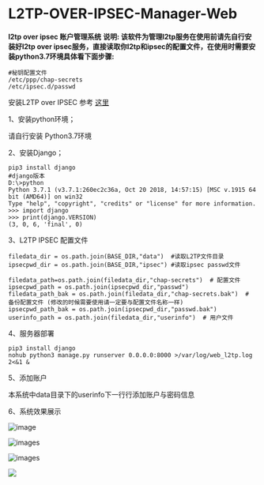 # L2TP-OVER-IPSEC-Manager-Web
**l2tp over ipsec 账户管理系统**
**说明: 该软件为管理l2tp服务在使用前请先自行安装好l2tp over ipsec服务，直接读取你l2tp和ipsec的配置文件，在使用时需要安装python3.7环境具体看下面步骤:**

```
#秘钥配置文件
/etc/ppp/chap-secrets
/etc/ipsec.d/passwd
```

安装L2TP over IPSEC 参考 [这里](https://github.com/hwdsl2/setup-ipsec-vpn)

1、安装python环境；

请自行安装 Python3.7环境

2、安装Django；

```
pip3 install django
#django版本
D:\>python
Python 3.7.1 (v3.7.1:260ec2c36a, Oct 20 2018, 14:57:15) [MSC v.1915 64 bit (AMD64)] on win32
Type "help", "copyright", "credits" or "license" for more information.
>>> import django
>>> print(django.VERSION)
(3, 0, 6, 'final', 0)
```



3、L2TP  IPSEC 配置文件

```
filedata_dir = os.path.join(BASE_DIR,"data")  #读取L2TP文件目录
ipsecpwd_dir = os.path.join(BASE_DIR,"ipsec") #读取ipsec passwd文件

filedata_path=os.path.join(filedata_dir,"chap-secrets")  # 配置文件
ipsecpwd_path = os.path.join(ipsecpwd_dir,"passwd")
filedata_path_bak = os.path.join(filedata_dir,"chap-secrets.bak")  # 备份配置文件 (修改的时候需要使用请一定要与配置文件名称一样)
ipsecpwd_path_bak = os.path.join(ipsecpwd_dir,"passwd.bak")
userinfo_path = os.path.join(filedata_dir,"userinfo")  # 用户文件
```



4、服务器部署

```
pip3 install django
nohub python3 manage.py runserver 0.0.0.0:8000 >/var/log/web_l2tp.log 2<&1 &
```



5、添加账户

本系统中data目录下的userinfo下一行行添加账户与密码信息

6、系统效果展示

![image](https://raw.githubusercontent.com/cuijianzhe/L2TP-OVER-IPSEC-Manager-Web/master/images/shouye.png)

![images](https://raw.githubusercontent.com/cuijianzhe/L2TP-OVER-IPSEC-Manager-Web/master/images/index.png)



![images](https://raw.githubusercontent.com/cuijianzhe/L2TP-OVER-IPSEC-Manager-Web/master/images/add.png)

![](https://raw.githubusercontent.com/cuijianzhe/L2TP-OVER-IPSEC-Manager-Web/master/images/change.png)